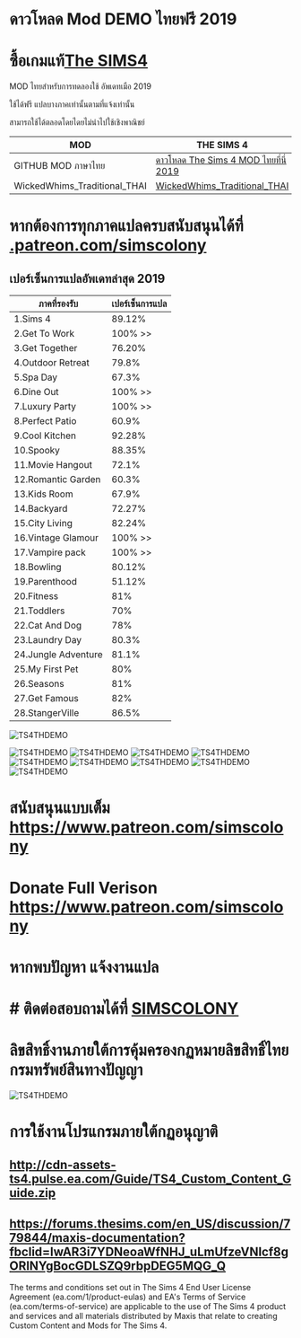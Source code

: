 # ดาวโหลด Mod DEMO ไทยฟรี 2019
# ซื้อเกมแท้[The SIMS4](https://www.cdkeys.com/pc/games/the-sims-4-standard-edition-pc-cd-key-origin?mw_aref=simscolony)

MOD ไทยสำหรับการทดลองใช้ อัพเดทเมือ 2019

ใช้ได้ฟรี แปลบางภาคเท่านั้นตามที่แจ้งเท่านั้น

สามารถใช้ได้ตลอดโดยไดยไม่นำไปใช้เชิงพาณิชย์

| MOD   | THE SIMS 4 |
| ------------- | ------------- |
|GITHUB MOD ภาษาไทย   | [ดาวโหลด  The Sims 4 MOD ไทยที่นี่ 2019](https://github.com/simscolony/TS4THDEMO/raw/master/SIMSCOLONY_512_StangerVille_2019.package) |
|WickedWhims_Traditional_THAI | [WickedWhims_Traditional_THAI](https://simscolony.github.io/WickedWhims_Traditional_THAI)|

# หากต้องการทุกภาคแปลครบสนับสนุนได้ที่ [.patreon.com/simscolony](https://www.patreon.com/simscolony)

## เปอร์เซ็นการแปลอัพเดทล่าสุด 2019

| ภาคที่รองรับ   | เปอร์เซ็นการแปล|
| ------------- | ------------- |
| 1.Sims 4 |  89.12% | 
| 2.Get To Work | 100% >>| 
| 3.Get Together|  76.20%| 
| 4.Outdoor Retreat | 79.8%| 
| 5.Spa Day|  67.3%| 
| 6.Dine Out |  100% >>| 
| 7.Luxury Party|  100% >>| 
| 8.Perfect Patio|  60.9%| 
| 9.Cool Kitchen | 92.28%| 
| 10.Spooky|  88.35%| 
| 11.Movie Hangout | 72.1%| 
| 12.Romantic Garden | 60.3%| 
| 13.Kids Room|  67.9%| 
| 14.Backyard|  72.27% | 
| 15.City Living | 82.24% | 
| 16.Vintage Glamour | 100% >>| 
| 17.Vampire pack | 100% >>| 
| 18.Bowling|  80.12%| 
| 19.Parenthood  | 51.12%| | 
| 20.Fitness | 81%| 
| 21.Toddlers | 70%| 
| 22.Cat And Dog | 78%| 
| 23.Laundry Day | 80.3%| 
| 24.Jungle Adventure | 81.1%| 
| 25.My First Pet | 80%| 
| 26.Seasons | 81%| 
| 27.Get Famous | 82%| 
| 28.StangerVille | 86.5%| 


![TS4THDEMO](https://i.imgur.com/Cb0ETW7.jpg)

![TS4THDEMO](https://i.imgur.com/WX3uPMf.jpg)
![TS4THDEMO](https://i.imgur.com/34GSL2S.jpg)
![TS4THDEMO](https://i.imgur.com/rppsRWD.jpg)
![TS4THDEMO](https://i.imgur.com/EumppKh.jpg)
![TS4THDEMO](https://i.imgur.com/AtVlOpM.jpg)
![TS4THDEMO](https://i.imgur.com/VlXvCl9.jpg)
![TS4THDEMO](https://i.imgur.com/1FqiZmm.jpg)
![TS4THDEMO](https://i.imgur.com/vfTgFyH.jpg)
![TS4THDEMO](https://i.imgur.com/7dFetNb.jpg)


# สนับสนุนแบบเต็ม https://www.patreon.com/simscolony
# Donate Full Verison https://www.patreon.com/simscolony


# หากพบปัญหา แจ้งงานแปล
# # ติดต่อสอบถามได้ที่ [SIMSCOLONY](https://www.facebook.com/SimsColony/)

# ลิขสิทธิ์งานภายใต้การคุ้มครองกฏหมายลิขสิทธิ์ไทย กรมทรัพย์สินทางปัญญา
![TS4THDEMO](https://imgur.com/NRrIqrT)

# การใช้งานโปรแกรมภายใต้กฏอนุญาติ 
## http://cdn-assets-ts4.pulse.ea.com/Guide/TS4_Custom_Content_Guide.zip
## https://forums.thesims.com/en_US/discussion/779844/maxis-documentation?fbclid=IwAR3i7YDNeoaWfNHJ_uLmUfzeVNIcf8gORINYgBocGDLSZQ9rbpDEG5MQG_Q

The terms and conditions set out in The Sims 4 End User License Agreement (ea.com/1/product-eulas) and EA's Terms of Service (ea.com/terms-of-service) are applicable to the use of The Sims 4 product and services and all materials distributed by Maxis that relate to creating Custom Content and Mods for The Sims 4.

